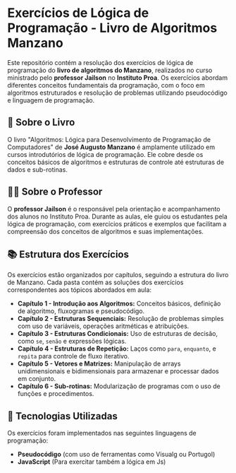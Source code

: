 # Exercícios de Lógica de Programação - Livro de Algoritmos Manzano

Este repositório contém a resolução dos exercícios de lógica de programação do **livro de algoritmos do Manzano**, realizados no curso ministrado pelo **professor Jailson** no **Instituto Proa**. Os exercícios abordam diferentes conceitos fundamentais da programação, com o foco em algoritmos estruturados e resolução de problemas utilizando pseudocódigo e linguagem de programação.

## 📘 Sobre o Livro

O livro "Algoritmos: Lógica para Desenvolvimento de Programação de Computadores" de **José Augusto Manzano** é amplamente utilizado em cursos introdutórios de lógica de programação. Ele cobre desde os conceitos básicos de algoritmos e estruturas de controle até estruturas de dados e sub-rotinas.

## 🧑‍🏫 Sobre o Professor

O **professor Jailson** é o responsável pela orientação e acompanhamento dos alunos no Instituto Proa. Durante as aulas, ele guiou os estudantes pela lógica de programação, com exercícios práticos e exemplos que facilitam a compreensão dos conceitos de algoritmos e suas implementações.

## 📚 Estrutura dos Exercícios

Os exercícios estão organizados por capítulos, seguindo a estrutura do livro de Manzano. Cada pasta contém as soluções dos exercícios correspondentes aos tópicos abordados em aula:

- **Capítulo 1 - Introdução aos Algoritmos:** Conceitos básicos, definição de algoritmo, fluxogramas e pseudocódigo.
- **Capítulo 2 - Estruturas Sequenciais:** Resolução de problemas simples com uso de variáveis, operações aritméticas e atribuições.
- **Capítulo 3 - Estruturas Condicionais:** Uso de estruturas de decisão, como `se`, `senão` e expressões lógicas.
- **Capítulo 4 - Estruturas de Repetição:** Laços como `para`, `enquanto`, e `repita` para controle de fluxo iterativo.
- **Capítulo 5 - Vetores e Matrizes:** Manipulação de arrays unidimensionais e bidimensionais para armazenar e processar dados em conjunto.
- **Capítulo 6 - Sub-rotinas:** Modularização de programas com o uso de funções e procedimentos.

## 🚀 Tecnologias Utilizadas

Os exercícios foram implementados nas seguintes linguagens de programação:

- **Pseudocódigo** (com uso de ferramentas como Visualg ou Portugol)
- **JavaScript** (Para exercitar também a lógica em Js)



